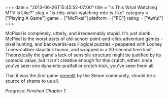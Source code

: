 +++
date = "2013-06-26T15:45:52-07:00"
title = "Is This What Watching MTV Is Like?"
slug = "is-this-what-watching-mtv-is-like"
category = ["Playing A Game"]
game = ["McPixel"]
platform = ["PC"]
rating = ["Awful"]
+++

McPixel is completely, utterly, and irredeemably stupid.  It's just <i>dumb</i>.  McPixel is the worst parts of old-school point-and-click adventure games - pixel hunting, and backwards-ass illogical puzzles - peppered with Looney Tunes-caliber slapstick humor, and wrapped in a 20-second time limit.  Theoretically the game's lack of sensible structure might be justified by its comedic value, but it isn't creative enough for this crutch, either: once you've seen one dynamite-pratfall or crotch-kick, you've seen them all.

That it was the <i>first</i> game <a href="http://www.joystiq.com/2012/09/26/mcpixel-is-the-first-greenlight-game-available-on-steam/">greenlit</a> by the Steam community, should be a source of shame to us all.

<i>Progress: Finished Chapter 1.</i>